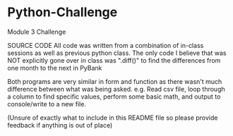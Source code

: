 # Python-Challenge
Module 3 Challenge

SOURCE CODE
All code was written from a combination of in-class sessions as well as previous python class. The only code I believe that was NOT explicitly gone over in class was ".diff()" to find the differences from one month to the next in PyBank

Both programs are very similar in form and function as there wasn't much difference between what was being asked. e.g. Read csv file, loop through a column to find specific values, perform some basic math, and output to console/write to a new file.





(Unsure of exactly what to include in this README file so please provide feedback if anything is out of place)
